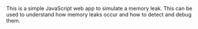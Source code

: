 This is a simple JavaScript web app to simulate a memory leak. This can be used to understand how memory leaks occur and how to detect and debug them. 

